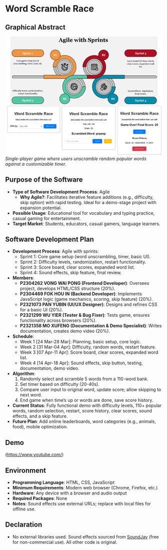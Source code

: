 # Word Scramble Race

## Graphical Abstract
![Game Screenshot](screenshot.PNG)  
*Single-player game where users unscramble random popular words against a customizable timer.*

## Purpose of the Software
- **Type of Software Development Process**: Agile  
  - **Why Agile?**: Facilitates iterative feature additions (e.g., difficulty, skip option) with rapid testing. Ideal for a demo-stage project with expansion potential.
- **Possible Usage**: Educational tool for vocabulary and typing practice, casual gaming for entertainment.  
- **Target Market**: Students, educators, casual gamers, language learners.

## Software Development Plan
- **Development Process**: Agile with sprints:  
  - Sprint 1: Core game setup (word unscrambling, timer, basic UI).  
  - Sprint 2: Difficulty levels, randomization, restart functionality.  
  - Sprint 3: Score board, clear scores, expanded word list.  
  - Sprint 4: Sound effects, skip feature, final review.  
- **Members**:  
  - **P2304262 VONG WAI PONG (Frontend Developer)**: Oversees project, develops HTML/CSS structure (20%).  
  - **P2304469 FOK HOU IN (Backend Developer)**: Implements JavaScript logic (game mechanics, scoring, skip feature) (20%).  
  - **P2321073 PAN YUBIN (UI/UX Designer)**: Designs and refines CSS for a basic UI (20%).  
  - **P2321299 WU YIER (Tester & Bug Fixer)**: Tests game, ensures functionality across browsers (20%).  
  - **P2321358 MO XUFENG (Documentation & Demo Specialist)**: Writes documentation, creates demo video (20%).
- **Schedule**:  
  - Week 1 [24 Mar-28 Mar]: Planning, basic setup, core logic.  
  - Week 2 [31 Mar-04 Apr]: Difficulty, random words, restart feature.  
  - Week 3 [07 Apr-11 Apr]: Score board, clear scores, expanded word list.  
  - Week 4 [14 Apr-18 Apr]: Sound effects, skip button, testing, documentation, demo video.
- **Algorithm**:  
  1. Randomly select and scramble 5 words from a 110-word bank.  
  2. Set timer based on difficulty (20-40s).  
  3. Compare user input to original word, update score; allow skipping to next word.  
  4. End game when time’s up or words are done, save score history.
- **Current Status**: Fully functional demo with difficulty levels, 110+ popular words, random selection, restart, score history, clear scores, sound effects, and a skip feature.  
- **Future Plan**: Add online leaderboards, word categories (e.g., animals, food), mobile optimization.

## Demo
(https://www.youtube.com/)

## Environment
- **Programming Language**: HTML, CSS, JavaScript  
- **Minimum Requirements**: Modern web browser (Chrome, Firefox, etc.)  
- **Hardware**: Any device with a browser and audio output  
- **Required Packages**: None
- **Notes**: Sound effects use external URLs; replace with local files for offline use.

## Declaration
- No external libraries used. Sound effects sourced from [SoundJay](https://www.soundjay.com) (free for non-commercial use). All other code is original.
